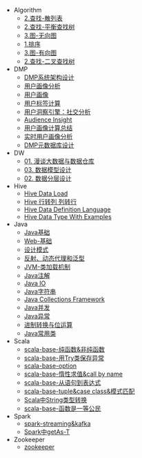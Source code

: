 - Algorithm 
    - [2.查找-散列表](/Algorithm/2.查找-散列表)
    - [2.查找-平衡查找树](/Algorithm/2.查找-平衡查找树)
    - [3.图-无向图](/Algorithm/3.图-无向图)
    - [1.排序](/Algorithm/1.排序)
    - [3.图-有向图](/Algorithm/3.图-有向图)
    - [2.查找-二叉查找树](/Algorithm/2.查找-二叉查找树)
- DMP 
    - [DMP系统架构设计](/DMP/DMP系统架构设计)
    - [用户画像分析](/DMP/用户画像分析)
    - [用户画像](/DMP/用户画像)
    - [用户标签计算](/DMP/用户标签计算)
    - [用户洞察引擎：社交分析](/DMP/用户洞察引擎：社交分析)
    - [Audience Insight](/DMP/Audience%20Insight)
    - [用户画像计算总结](/DMP/用户画像计算总结)
    - [实时用户画像分析](/DMP/实时用户画像分析)
    - [DMP元数据库设计](/DMP/DMP元数据库设计)
- DW 
    - [01. 漫谈大数据与数据仓库](/DW/01.%20漫谈大数据与数据仓库)
    - [03. 数据模型设计](/DW/03.%20数据模型设计)
    - [02. 数据分层设计](/DW/02.%20数据分层设计)
- Hive 
    - [Hive Data Load](/Hive/Hive%20Data%20Load)
    - [Hive 行转列 列转行](/Hive/Hive%20行转列%20列转行)
    - [Hive Data Definition Language](/Hive/Hive%20Data%20Definition%20Language)
    - [Hive Data Type With Examples](/Hive/Hive%20Data%20Type%20With%20Examples)
- Java 
    - [Java基础](/Java/Java基础)
    - [Web-基础](/Java/Web-基础)
    - [设计模式](/Java/设计模式)
    - [反射、动态代理和泛型](/Java/反射、动态代理和泛型)
    - [JVM-类加载机制](/Java/JVM-类加载机制)
    - [Java注解](/Java/Java注解)
    - [Java IO](/Java/Java%20IO)
    - [Java字符串](/Java/Java字符串)
    - [Java Collections Framework](/Java/Java%20Collections%20Framework)
    - [Java并发](/Java/Java并发)
    - [Java异常](/Java/Java异常)
    - [进制转换与位运算](/Java/进制转换与位运算)
    - [Java常用类](/Java/Java常用类)
- Scala 
    - [scala-base-纯函数&非纯函数](/Scala/scala-base-纯函数&非纯函数)
    - [scala-base-用Try类保存异常](/Scala/scala-base-用Try类保存异常)
    - [scala-base-option](/Scala/scala-base-option)
    - [scala-base-惰性求值&call by name](/Scala/scala-base-惰性求值&call%20by%20name)
    - [scala-base-从语句到表达式](/Scala/scala-base-从语句到表达式)
    - [scala-base-tuple&case class&模式匹配](/Scala/scala-base-tuple&case%20class&模式匹配)
    - [Scala中String类型转换](/Scala/Scala中String类型转换)
    - [scala-base-函数是一等公民](/Scala/scala-base-函数是一等公民)
- Spark 
    - [spark-streaming&kafka](/Spark/spark-streaming&kafka)
    - [Spark中getAs-T](/Spark/Spark中getAs-T)
- Zookeeper 
    - [zookeeper](/Zookeeper/zookeeper)

